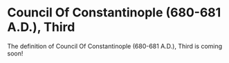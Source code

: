 # Council Of Constantinople (680-681 A.D.), Third

The definition of Council Of Constantinople (680-681 A.D.), Third is coming soon!
